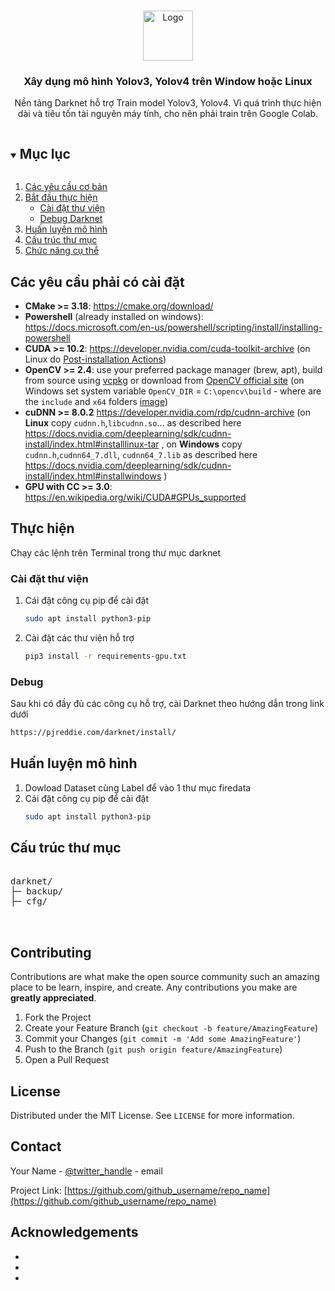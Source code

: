 
<!-- PROJECT LOGO -->
<br />
<p align="center">
  <a href="https://github.com/haanhvu010799/Code-KLTN">
    <img src="https://tuoitre.uit.edu.vn/wp-content/uploads/2015/07/logo-uit.png" alt="Logo" width="80" height="80">
  </a>

  <h3 align="center">Xây dụng mô hình Yolov3, Yolov4 trên Window hoặc Linux</h3>

  <p align="center">
    Nền tảng Darknet hỗ trợ Train model Yolov3, Yolov4. Vì quá trình thực hiện dài và tiêu tốn tài nguyên máy tính, cho nên phải train trên Google Colab.
    <br />
    <!-- <a href="https://github.com/github_username/repo_name"><strong>Explore the docs »</strong></a>
    <br />
    <br />
    <a href="https://github.com/github_username/repo_name">View Demo</a>
    ·
    <a href="https://github.com/github_username/repo_name/issues">Report Bug</a>
    ·
    <a href="https://github.com/github_username/repo_name/issues">Request Feature</a> -->
  </p>
</p>



<!-- TABLE OF CONTENTS -->
<details open="open">
  <summary><h2 style="display: inline-block">Mục lục</h2></summary>
  <ol>
    <li>
      <a href="#about-the-project">Các yêu cầu cơ bản</a>
      <ul>
        <!-- <li><a href="#built-with">Phần mềm, công cụ cần có</a></li>
        <li> -->
      </ul>
    </li>
    <li>
      <a href="#getting-started">Bắt đầu thực hiện</a>
      <ul>
        <li><a href="#installation">Cài đặt thư viện</a></li>
        <li><a href="#prerequisites">Debug Darknet</a></li>
      </ul>
    </li>
    <li><a href="#usage">Huấn luyện mô hình</a></li>
    <li><a href="#roadmap">Cấu trúc thư mục</a></li>
    <li><a href="#contributing">Chức năng cụ thể</a></li>
    <!-- <li><a href="#license">License</a></li>
    <li><a href="#contact">Contact</a></li>
    <li><a href="#acknowledgements">Acknowledgements</a></li> -->
  </ol>
</details>



<!-- ABOUT THE PROJECT -->
## Các yêu cầu phải có cài đặt
- **CMake >= 3.18**: https://cmake.org/download/
- **Powershell** (already installed on windows): https://docs.microsoft.com/en-us/powershell/scripting/install/installing-powershell
- **CUDA >= 10.2**: https://developer.nvidia.com/cuda-toolkit-archive (on Linux do [Post-installation Actions](https://docs.nvidia.com/cuda/cuda-installation-guide-linux/index.html#post-installation-actions))
- **OpenCV >= 2.4**: use your preferred package manager (brew, apt), build from source using [vcpkg](https://github.com/Microsoft/vcpkg) or download from [OpenCV official site](https://opencv.org/releases.html) (on Windows set system variable `OpenCV_DIR` = `C:\opencv\build` - where are the `include` and `x64` folders [image](https://user-images.githubusercontent.com/4096485/53249516-5130f480-36c9-11e9-8238-a6e82e48c6f2.png))
- **cuDNN >= 8.0.2** https://developer.nvidia.com/rdp/cudnn-archive (on **Linux** copy `cudnn.h`,`libcudnn.so`... as described here https://docs.nvidia.com/deeplearning/sdk/cudnn-install/index.html#installlinux-tar , on **Windows** copy `cudnn.h`,`cudnn64_7.dll`, `cudnn64_7.lib` as described here https://docs.nvidia.com/deeplearning/sdk/cudnn-install/index.html#installwindows )
- **GPU with CC >= 3.0**: https://en.wikipedia.org/wiki/CUDA#GPUs_supported
<!-- GETTING STARTED -->
## Thực hiện

Chạy các lệnh trên Terminal trong thư mục darknet 
### Cài đặt thư viện

1. Cái đặt công cụ pip để cài đặt
   ```sh
   sudo apt install python3-pip
   ```
2. Cài đặt các thư viện hỗ trợ
   ```sh
   pip3 install -r requirements-gpu.txt
   ```


### Debug
Sau khi có đầy đủ các công cụ hỗ trợ, cài Darknet theo hướng dẫn trong link dưới
  ```sh
  https://pjreddie.com/darknet/install/
  ```

## Huấn luyện mô hình
1. Dowload Dataset cùng Label để vào 1 thư mục firedata
2. Cái đặt công cụ pip để cài đặt
   ```sh
   sudo apt install python3-pip
   ```

<!-- ROADMAP -->
## Cấu trúc thư mục
<pre>
<span></span>
darknet/
├─ backup/
├─ cfg/

    <!-- official/
   ├─ orbit/
   ├─ research/
   └── ... -->
</pre>


<!-- CONTRIBUTING -->
## Contributing

Contributions are what make the open source community such an amazing place to be learn, inspire, and create. Any contributions you make are **greatly appreciated**.

1. Fork the Project
2. Create your Feature Branch (`git checkout -b feature/AmazingFeature`)
3. Commit your Changes (`git commit -m 'Add some AmazingFeature'`)
4. Push to the Branch (`git push origin feature/AmazingFeature`)
5. Open a Pull Request



<!-- LICENSE -->
## License

Distributed under the MIT License. See `LICENSE` for more information.



<!-- CONTACT -->
## Contact

Your Name - [@twitter_handle](https://twitter.com/twitter_handle) - email

Project Link: [https://github.com/github_username/repo_name](https://github.com/github_username/repo_name)



<!-- ACKNOWLEDGEMENTS -->
## Acknowledgements

* []()
* []()
* []()





<!-- MARKDOWN LINKS & IMAGES -->
<!-- https://www.markdownguide.org/basic-syntax/#reference-style-links -->
[contributors-shield]: https://img.shields.io/github/contributors/github_username/repo.svg?style=for-the-badge
[contributors-url]: https://github.com/github_username/repo/graphs/contributors
[forks-shield]: https://img.shields.io/github/forks/github_username/repo.svg?style=for-the-badge
[forks-url]: https://github.com/github_username/repo/network/members
[stars-shield]: https://img.shields.io/github/stars/github_username/repo.svg?style=for-the-badge
[stars-url]: https://github.com/github_username/repo/stargazers
[issues-shield]: https://img.shields.io/github/issues/github_username/repo.svg?style=for-the-badge
[issues-url]: https://github.com/github_username/repo/issues
[license-shield]: https://img.shields.io/github/license/github_username/repo.svg?style=for-the-badge
[license-url]: https://github.com/github_username/repo/blob/master/LICENSE.txt
[linkedin-shield]: https://img.shields.io/badge/-LinkedIn-black.svg?style=for-the-badge&logo=linkedin&colorB=555
[linkedin-url]: https://linkedin.com/in/github_username